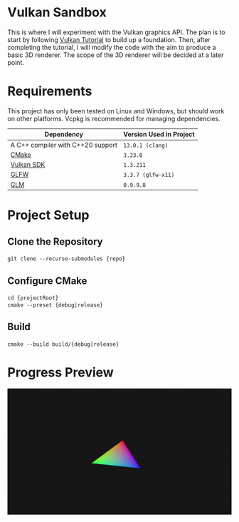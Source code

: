 # Vulkan Sandbox

This is where I will experiment with the Vulkan graphics API. The plan is to
start by following [Vulkan Tutorial](https://vulkan-tutorial.com/) to build up a
foundation. Then, after completing the tutorial, I will modify the code with the
aim to produce a basic 3D renderer. The scope of the 3D renderer will be decided
at a later point.

# Requirements

This project has only been tested on Linux and Windows, but should work on other
platforms. Vcpkg is recommended for managing dependencies.

| Dependency                                 | Version Used in Project |
|--------------------------------------------|-------------------------|
| A C++ compiler with C++20 support          | `13.0.1 (clang)`        |
| [CMake](https://cmake.org/download/)       | `3.23.0`                |
| [Vulkan SDK](https://vulkan.lunarg.com/)   | `1.3.211`               |
| [GLFW](https://www.glfw.org/)              | `3.3.7 (glfw-x11)`      |
| [GLM](https://github.com/g-truc/glm)       | `0.9.9.8`               |

# Project Setup

## Clone the Repository
```
git clone --recurse-submodules {repo}
```

## Configure CMake
```
cd {projectRoot}
cmake --preset {debug|release}
```

## Build
```
cmake --build build/{debug|release}
```

# Progress Preview

![Hello Triangle 2022-04-05](docs/images/2022-04-05_triangle_trimmed.gif "Hello, triangle!")
